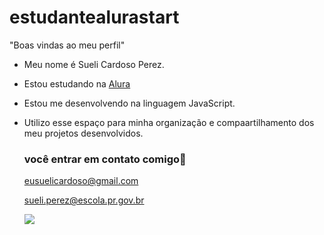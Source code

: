 # estudantealurastart
"Boas vindas ao meu perfil"
- Meu nome é Sueli Cardoso Perez.
- Estou estudando na [Alura](https://www.alura.com.br)
- Estou me desenvolvendo na linguagem JavaScript.
- Utilizo esse espaço para minha organização e compaartilhamento dos meu projetos desenvolvidos.
  ### você entrar em contato comigo🥈
  eusuelicardoso@gmail.com

  sueli.perez@escola.pr.gov.br

  ![](https://media.tenor.com/gf8TH0b96cYAAAAj/kiss-me-love.gif)

  
